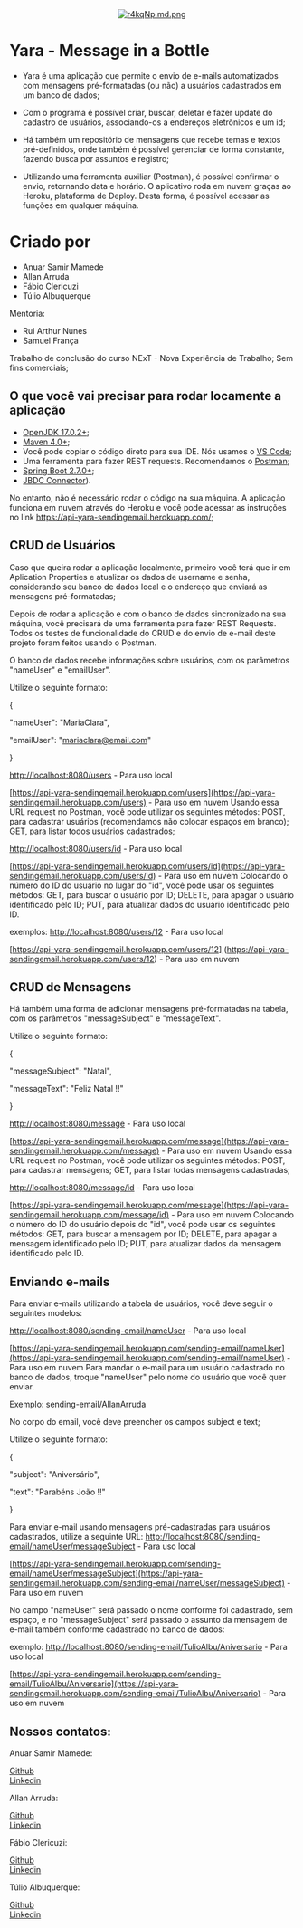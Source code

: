 <div align="center"/div><a href="https://im.ge/i/r4kqNp"><img src="https://i.im.ge/2022/06/17/r4kqNp.md.png" alt="r4kqNp.md.png" border="0"></a></div>

# Yara - Message in a Bottle

-   Yara é uma aplicação que permite o envio de e-mails automatizados com mensagens pré-formatadas (ou não) a usuários cadastrados em um banco de dados;

-   Com o programa é possível criar, buscar, deletar e fazer update do cadastro de usuários, associando-os a endereços eletrônicos e um id;

-   Há também um repositório de mensagens que recebe temas e textos pré-definidos, onde também é possível gerenciar de forma constante, fazendo busca por assuntos e registro;

-   Utilizando uma ferramenta auxiliar (Postman), é possível confirmar o envio, retornando data e horário. O aplicativo roda em nuvem graças ao Heroku, plataforma de Deploy. Desta forma, é possível acessar as funções em qualquer máquina. 


# Criado por

- Anuar Samir Mamede
- Allan Arruda
- Fábio Clericuzi 
- Túlio Albuquerque 

Mentoria:
- Rui Arthur Nunes
- Samuel França

Trabalho de conclusão do curso NExT - Nova Experiência de Trabalho;
Sem fins comerciais;


## O que você vai precisar para rodar locamente a aplicação

* [OpenJDK 17.0.2+](https://jdk.java.net/archive/);
* [Maven 4.0+](https://maven.apache.org/download.cgi);
* Você pode copiar o código direto para sua IDE. Nós usamos o [VS Code](https://code.visualstudio.com/);
* Uma ferramenta para fazer REST requests. Recomendamos o [Postman](https://www.postman.com/downloads/);
* [Spring Boot 2.7.0+](https://spring.io/projects/spring-boot);
* [JBDC Connector](https://jdbc.postgresql.org/download.html)).

No entanto, não é necessário rodar o código na sua máquina. A aplicação funciona em nuvem através do Heroku e você pode acessar as instruções no link https://api-yara-sendingemail.herokuapp.com/; 

## CRUD de Usuários

Caso que queira rodar a aplicação localmente, primeiro você terá que ir em Aplication Properties e atualizar os dados de username e senha, considerando seu banco de dados local e o endereço que enviará as mensagens pré-formatadas; 

Depois de rodar a aplicação e com o banco de dados sincronizado na sua máquina, você precisará de uma ferramenta para fazer REST Requests. Todos os testes de funcionalidade do CRUD e do envio de e-mail deste projeto foram feitos usando o Postman.

O banco de dados recebe informações sobre usuários, com os parâmetros "nameUser" e "emailUser".

Utilize o seguinte formato: 

{

"nameUser": "MariaClara",

"emailUser": "mariaclara@email.com"

}

[http://localhost:8080/users](http://localhost:8080/users) - Para uso local <div>
[https://api-yara-sendingemail.herokuapp.com/users](https://api-yara-sendingemail.herokuapp.com/users) - Para uso em nuvem
Usando essa URL request no Postman, você pode utilizar os seguintes métodos:
POST, para cadastrar usuários (recomendamos não colocar espaços em branco); 
GET, para listar todos usuários cadastrados; 

[http://localhost:8080/users/id](http://localhost:8080/users/id) - Para uso local <div>
[https://api-yara-sendingemail.herokuapp.com/users/id](https://api-yara-sendingemail.herokuapp.com/users/id) - Para uso em nuvem
Colocando o número do ID do usuário no lugar do "id", você pode usar os seguintes métodos: 
GET, para buscar o usuário por ID;
DELETE, para apagar o usuário identificado pelo ID; 
PUT, para atualizar dados do usuário identificado pelo ID. 

exemplos: [http://localhost:8080/users/12](http://localhost:8080/users/12) - Para uso local <div>
          [https://api-yara-sendingemail.herokuapp.com/users/12] (https://api-yara-sendingemail.herokuapp.com/users/12) - Para uso em nuvem

## CRUD de Mensagens

Há também uma forma de adicionar mensagens pré-formatadas na tabela, com os parâmetros "messageSubject" e "messageText".

Utilize o seguinte formato: 

{

"messageSubject": "Natal",

"messageText": "Feliz Natal !!"

}

[http://localhost:8080/message](http://localhost:8080/message) - Para uso local <div>
[https://api-yara-sendingemail.herokuapp.com/message](https://api-yara-sendingemail.herokuapp.com/message) - Para uso em nuvem
Usando essa URL request no Postman, você pode utilizar os seguintes métodos:
POST, para cadastrar mensagens; 
GET, para listar todas mensagens cadastradas; 

[http://localhost:8080/message/id](http://localhost:8080/users/id) - Para uso local <div>
[https://api-yara-sendingemail.herokuapp.com/message](https://api-yara-sendingemail.herokuapp.com/message/id) - Para uso em nuvem
Colocando o número do ID do usuário depois do "id", você pode usar os seguintes métodos: 
GET, para buscar a mensagem por ID;
DELETE, para apagar a mensagem identificado pelo ID; 
PUT, para atualizar dados da mensagem identificado pelo ID. 


## Enviando e-mails
 
Para enviar e-mails utilizando a tabela de usuários, você deve seguir o seguintes modelos: 

[http://localhost:8080/sending-email/nameUser](http://localhost:8080/sending-email/nameUser) - Para uso local <div>
[https://api-yara-sendingemail.herokuapp.com/sending-email/nameUser](https://api-yara-sendingemail.herokuapp.com/sending-email/nameUser) - Para uso em nuvem
Para mandar o e-mail para um usuário cadastrado no banco de dados, troque "nameUser" pelo nome do usuário que você quer enviar. 

Exemplo: sending-email/AllanArruda

No corpo do email, você deve preencher os campos subject e text;

Utilize o seguinte formato: 

{

"subject": "Aniversário",

"text": "Parabéns João !!"

}


Para enviar e-mail usando mensagens pré-cadastradas para usuários cadastrados, utilize a seguinte URL: 
[http://localhost:8080/sending-email/nameUser/messageSubject](http://localhost:8080/sending-email/nameUser/messageSubject) - Para uso local <div>
[https://api-yara-sendingemail.herokuapp.com/sending-email/nameUser/messageSubject](https://api-yara-sendingemail.herokuapp.com/sending-email/nameUser/messageSubject) - Para uso em nuvem

No campo "nameUser" será passado o nome conforme foi cadastrado, sem espaço, e no "messageSubject" será passado o assunto da mensagem de e-mail também conforme cadastrado no banco de dados: 

exemplo: [http://localhost:8080/sending-email/TulioAlbu/Aniversario](http://localhost:8080/sending-email/TulioAlbu/Aniversario) - Para uso local <div>
         [https://api-yara-sendingemail.herokuapp.com/sending-email/TulioAlbu/Aniversario](https://api-yara-sendingemail.herokuapp.com/sending-email/TulioAlbu/Aniversario) - Para uso em nuvem

## Nossos contatos: 

Anuar Samir Mamede:  <div>
[Github](https://github.com/SamirMamede) <div>
[Linkedin](https://www.linkedin.com/in/anuar-samir-farias-mamede-2ba299224/)

Allan Arruda:  <div>
[Github](https://github.com/allann15) <div>
[Linkedin](https://www.linkedin.com/in/allan-jorge-arruda-85166018a/)

Fábio Clericuzi:  <div>
[Github](https://github.com/Fabioclericuzi)  <div>
[Linkedin](www.linkedin.com/in/fabioclericuzi)

Túlio Albuquerque:  <div>
[Github](https://github.com/tulioalbu) <div>
[Linkedin](https://www.linkedin.com/in/tulioalbu/)




